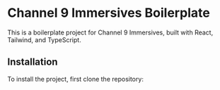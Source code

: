 # Channel 9 Immersives Boilerplate

This is a boilerplate project for Channel 9 Immersives, built with React, Tailwind, and TypeScript.

## Installation

To install the project, first clone the repository:



